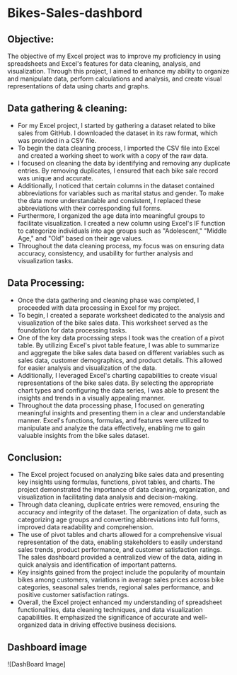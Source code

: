 # Bikes-Sales-dashbord



## Objective:
 The objective of my Excel project was to improve my proficiency in using 
spreadsheets and Excel's features for data cleaning, analysis, and visualization. Through 
this project, I aimed to enhance my ability to organize and manipulate data, perform 
calculations and analysis, and create visual representations of data using charts and 
graphs.

## Data gathering & cleaning:
 - For my Excel project, I started by gathering a dataset related to bike sales from 
GitHub. I downloaded the dataset in its raw format, which was provided in a CSV file.
-  To begin the data cleaning process, I imported the CSV file into Excel and created a 
working sheet to work with a copy of the raw data.
 - I focused on cleaning the data by identifying and removing any duplicate entries. By 
removing duplicates, I ensured that each bike sale record was unique and accurate.
 - Additionally, I noticed that certain columns in the dataset contained abbreviations for 
variables such as marital status and gender. To make the data more understandable and 
consistent, I replaced these abbreviations with their corresponding full forms.
 - Furthermore, I organized the age data into meaningful groups to facilitate 
visualization. I created a new column using Excel's IF function to categorize individuals 
into age groups such as "Adolescent," "Middle Age," and "Old" based on their age 
values.
 - Throughout the data cleaning process, my focus was on ensuring data accuracy, 
consistency, and usability for further analysis and visualization tasks.
 
 ## Data Processing:
 - Once the data gathering and cleaning phase was completed, I proceeded with data 
processing in Excel for my project.
 - To begin, I created a separate worksheet dedicated to the analysis and visualization 
of the bike sales data. This worksheet served as the foundation for data processing 
tasks.
 - One of the key data processing steps I took was the creation of a pivot table. By 
utilizing Excel's pivot table feature, I was able to summarize and aggregate the bike 
sales data based on different variables such as sales data, customer demographics, and 
product details. This allowed for easier analysis and visualization of the data.
 - Additionally, I leveraged Excel's charting capabilities to create visual representations 
of the bike sales data. By selecting the appropriate chart types and configuring the data 
series, I was able to present the insights and trends in a visually appealing manner.
 - Throughout the data processing phase, I focused on generating meaningful insights 
and presenting them in a clear and understandable manner. Excel's functions, formulas, 
and features were utilized to manipulate and analyze the data effectively, enabling me 
to gain valuable insights from the bike sales dataset.


## Conclusion:
 - The Excel project focused on analyzing bike sales data and presenting key insights 
using formulas, functions, pivot tables, and charts. The project demonstrated the 
importance of data cleaning, organization, and visualization in facilitating data analysis 
and decision-making.
 - Through data cleaning, duplicate entries were removed, ensuring the accuracy and 
integrity of the dataset. The organization of data, such as categorizing age groups and 
converting abbreviations into full forms, improved data readability and comprehension.
 - The use of pivot tables and charts allowed for a comprehensive visual representation 
of the data, enabling stakeholders to easily understand sales trends, product
performance, and customer satisfaction ratings. The sales dashboard provided a 
centralized view of the data, aiding in quick analysis and identification of important 
patterns.
-  Key insights gained from the project include the popularity of mountain bikes among 
customers, variations in average sales prices across bike categories, seasonal sales 
trends, regional sales performance, and positive customer satisfaction ratings.
 - Overall, the Excel project enhanced my understanding of spreadsheet functionalities, 
data cleaning techniques, and data visualization capabilities. It emphasized the 
significance of accurate and well-organized data in driving effective business decisions.

## Dashboard image

![DashBoard Image]
